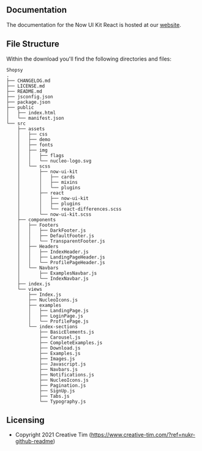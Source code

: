 ## Documentation
The documentation for the Now UI Kit React is hosted at our [website](https://demos.creative-tim.com/now-ui-kit-react/#/documentation/introduction?ref=nukr-github-readme).


## File Structure

Within the download you'll find the following directories and files:
```
Shopsy
.
├── CHANGELOG.md
├── LICENSE.md
├── README.md
├── jsconfig.json
├── package.json
├── public
│   ├── index.html
│   └── manifest.json
└── src
    ├── assets
    │   ├── css
    │   ├── demo
    │   ├── fonts
    │   ├── img
    │   │   ├── flags
    │   │   └── nucleo-logo.svg
    │   └── scss
    │       ├── now-ui-kit
    │       │   ├── cards
    │       │   ├── mixins
    │       │   └── plugins
    │       ├── react
    │       │   ├── now-ui-kit
    │       │   ├── plugins
    │       │   └── react-differences.scss
    │       └── now-ui-kit.scss
    ├── components
    │   ├── Footers
    │   │   ├── DarkFooter.js
    │   │   ├── DefaultFooter.js
    │   │   └── TransparentFooter.js
    │   ├── Headers
    │   │   ├── IndexHeader.js
    │   │   ├── LandingPageHeader.js
    │   │   └── ProfilePageHeader.js
    │   └── Navbars
    │       ├── ExamplesNavbar.js
    │       └── IndexNavbar.js
    ├── index.js
    └── views
        ├── Index.js
        ├── NucleoIcons.js
        ├── examples
        │   ├── LandingPage.js
        │   ├── LoginPage.js
        │   └── ProfilePage.js
        └── index-sections
            ├── BasicElements.js
            ├── Carousel.js
            ├── CompleteExamples.js
            ├── Download.js
            ├── Examples.js
            ├── Images.js
            ├── Javascript.js
            ├── Navbars.js
            ├── Notifications.js
            ├── NucleoIcons.js
            ├── Pagination.js
            ├── SignUp.js
            ├── Tabs.js
            └── Typography.js
```

## Licensing

- Copyright 2021 Creative Tim (https://www.creative-tim.com/?ref=nukr-github-readme)

[CHANGELOG]: ./CHANGELOG.md
[LICENSE]: ./LICENSE.md
